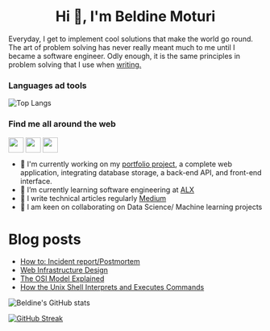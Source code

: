<h1 align="center">Hi 👋, I'm Beldine Moturi</h1>


Everyday, I get to implement cool solutions that make the world go round. The art of problem solving has never really meant much to me until I became a software engineer. Odly enough, it is the same principles in problem solving that I use when [writing.](https://medium.com/@beldinemoturi)


### Languages ad tools
![Top Langs](https://github-readme-stats.vercel.app/api/top-langs/?username=Beldine-Moturi&theme=tokyonight)

### Find me all around the web
<p align="left">
<a href="https://twitter.com/BeldineMoturi" target="blank"><img align="center" src="https://github.com/mishmanners/MishManners/blob/master/socials/twitter%20(2).png" title = "Twitter" alt="" height="30" /></a>
<a href="https://www.linkedin.com/in/beldine-moturi-00811615a/" target="blank"><img align="center" src="https://github.com/mishmanners/MishManners/blob/master/socials/transparent-Linkedin-logo-icon.png" alt="" height="30" /></a>
<a href="https://www.instagram.com/beldine_moturi/" target="blank"><img align="center" src="https://github.com/mishmanners/MishManners/blob/master/socials/instagram.png" alt="" height="30" /></a>

- 🔭 I'm currently working on my [portfolio project](https://github.com/Beldine-Moturi/CreativesConnect), a complete web application, integrating database storage, a back-end API, and front-end interface.
- 🔭 I’m currently learning software engineering at [ALX](https://www.alxafrica.com/software/)
- 📝 I write technical articles regularly [Medium](https://medium.com/@beldinemoturi)
- 👯 I am keen on collaborating on Data Science/ Machine learning projects


<!--
**Beldine-Moturi/Beldine-Moturi** is a ✨ _special_ ✨ repository because its `README.md` (this file) appears on your GitHub profile.
-->

# Blog posts
<!-- BLOG-POST-LIST:START -->
- [How to: Incident report/Postmortem](https://medium.com/@beldinemoturi/how-to-incident-report-postmortem-858d8de57d32?source=rss-4511335ba1c6------2)
- [Web Infrastructure Design](https://medium.com/@beldinemoturi/web-infrastructure-design-80da33de9480?source=rss-4511335ba1c6------2)
- [The OSI Model Explained](https://medium.com/@beldinemoturi/the-osi-model-explained-f9c132fc5b99?source=rss-4511335ba1c6------2)
- [How the Unix Shell Interprets and Executes Commands](https://medium.com/@beldinemoturi/how-the-unix-shell-interprets-and-executes-commands-fc3351de0802?source=rss-4511335ba1c6------2)
<!-- BLOG-POST-LIST:END -->
  
![Beldine's GitHub stats](https://github-readme-stats.vercel.app/api?username=Beldine-Moturi&show_icons=true&theme=dark)

[![GitHub Streak](https://github-readme-streak-stats.herokuapp.com?user=Beldine-Moturi&theme=dark)](https://git.io/streak-stats)
